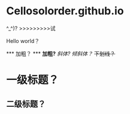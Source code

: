 # Cellosolorder.github.io
^_^)? >>>>>>>>>试

Hello world？

*** 加粗？ ***
**加粗?** 
*斜体?*
_倾斜体？_
~~下划线？~~

# 一级标题？
## 二级标题？